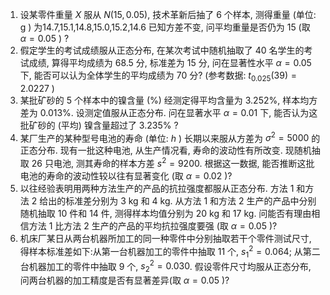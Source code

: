 1. 设某零件重量 $X$ 服从 $N(15,0.05)$, 技术革新后抽了 6 个样本, 测得重量 (单位: $\mathrm{g}$ ) 为14.7,15.1,14.8,15.0,15.2,14.6
已知方差不变, 问平均重量是否仍为 15 (取 $\alpha=0.05$ ) ?
2. 假定学生的考试成绩服从正态分布, 在某次考试中随机抽取了 40 名学生的考试成绩, 算得平均成绩为 68.5 分, 标准差为 15 分, 问在显著性水平 $\alpha=0.05$ 下, 能否可以认为全体学生的平均成绩为 70 分? (参考数据: $t_{0.025}(39)=2.0227$ )
3. 某批矿砂的 5 个样本中的镍含量 (%) 经测定得平均含量为 $3.252 \%$, 样本均方差为 $0.013 \%$. 设测定值服从正态分布. 问在显著水平 $\alpha=0.01$ 下, 能否认为这批矿砂的 (平均) 镍含量超过了 $3.235 \%$ ?
4. 某厂生产的某种型号电池的寿命 (单位: $h$ ) 长期以来服从方差为 $\sigma^{2}=5000$ 的正态分布. 现有一批这种电池, 从生产情况看, 寿命的波动性有所改变. 现随机抽取 26 只电池, 测其寿命的样本方差 $s^{2}=9200$. 根据这一数据, 能否推断这批电池的寿命的波动性较以往有显著变化 (取 $\alpha=0.02$ )?
5. 以往经验表明用两种方法生产的产品的抗拉强度都服从正态分布. 方法 1 和方法 2 给出的标准差分别为 $3 \mathrm{~kg}$ 和 $4 \mathrm{~kg}$. 从方法 1 和方法 2 生产的产品中分别随机抽取 10 件和 14 件, 测得样本均值分别为 $20 \mathrm{~kg}$ 和 $17 \mathrm{~kg}$. 问能否有理由相信方法 1 比方法 2 生产的产品的平均抗拉强度要强 (取 $\alpha=0.05$ )?
6. 机床厂某日从两台机器所加工的同一种零件中分别抽取若干个零件测试尺寸, 得样本标准差如下:从第一台机器加工的零件中抽取 11 个, $s_{1}^{2}=0.064$; 从第二台机器加工的零件中抽取 9 个, $s_{2}{ }^{2}=0.030$. 假设零件尺寸均服从正态分布, 问两台机器的加工精度是否有显著差异(取 $\alpha=0.05$ )?